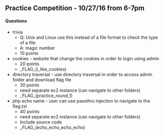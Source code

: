 ## Practice Competition - 10/27/16 from 6-7pm

#### Questions
- trivia
  - Q: Unix and Linux use this instead of a file format to check the type of a file.
  - A: magic number
  - 10 points
- cookies - website that change the cookies in order to login using admin
  - 20 points
  - \_FLAG_(i_like_cookies)
- directory traversal - use directory traversal in order to access admin folder and download flag file
  - 30 points
  - need separate ec2 instance (can navigate to other folders)
  - \_FLAG_(practice_round_1)
- php echo name - user can use passthru injection to navigate to the flag.txt
  - 40 points
  - need separate ec2 instance (can navigate to other folders)
  - Include source code
  - \_FLAG_(echo_echo_echo_echo)
